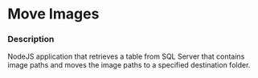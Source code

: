 # Move Images

### Description

NodeJS application that retrieves a table from SQL Server that contains image paths and moves the image paths to a specified destination folder.
